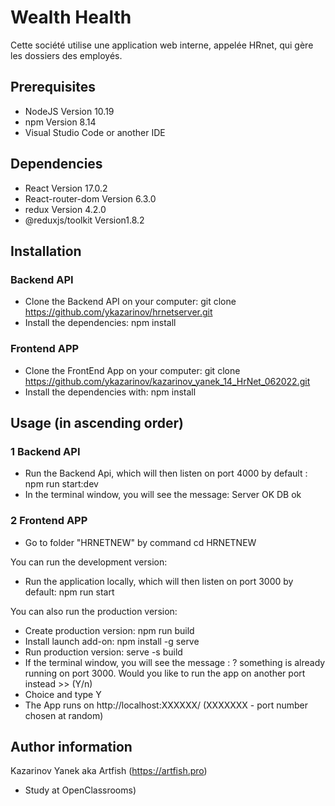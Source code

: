 # Wealth Health

Cette société utilise une application web interne, appelée HRnet, qui gère les dossiers des employés.

## Prerequisites

-   NodeJS Version 10.19
-   npm Version 8.14
-   Visual Studio Code or another IDE

## Dependencies

-   React Version 17.0.2
-   React-router-dom Version 6.3.0
-   redux Version 4.2.0
-   @reduxjs/toolkit Version1.8.2

## Installation

### Backend API

-   Clone the Backend API on your computer: git clone https://github.com/ykazarinov/hrnetserver.git
-   Install the dependencies: npm install


### Frontend APP

-   Clone the FrontEnd App on your computer: git clone https://github.com/ykazarinov/kazarinov_yanek_14_HrNet_062022.git
-   Install the dependencies with: npm install

## Usage (in ascending order)

### 1 Backend API

-   Run the Backend Api, which will then listen on port 4000 by default : npm run start:dev
-   In the terminal window, you will see the message: Server OK DB ok

### 2 Frontend APP

-   Go to folder "HRNETNEW" by command cd HRNETNEW

You can run the development version:
-   Run the application locally, which will then listen on port 3000 by default: npm run start

You can also run the production version:
-   Create production version: npm run build
-   Install launch add-on: npm install -g serve
-   Run production version: serve -s build
-   If the terminal window, you will see the message : ? something is already running on port 3000. Would you like to run the app on another port instead >> (Y/n)
-   Choice and type Y
-   The App runs on http://localhost:XXXXXX/ (XXXXXXX - port number chosen at random)

## Author information

Kazarinov Yanek aka Artfish (https://artfish.pro)

-   Study at OpenClassrooms)
